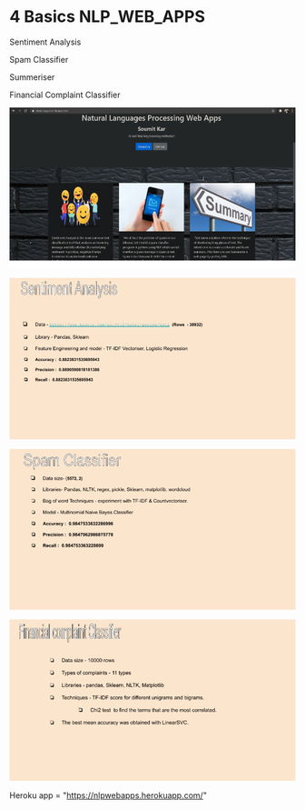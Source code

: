 # 4 Basics NLP_WEB_APPS
Sentiment Analysis

Spam Classifier

Summeriser

Financial Complaint Classifier

![APP](static/images/Untitled_presentation.png "APP")

![APP](static/images/Untitled_presentation1.png "APP")

![APP](static/images/Untitled_presentation2.png "APP")

![APP](static/images/Untitled_presentation3.png "APP")

Heroku app = "https://nlpwebapps.herokuapp.com/"
